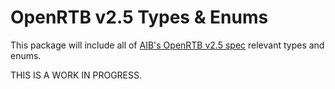 # OpenRTB v2.5 Types & Enums
This package will include all of [AIB's OpenRTB v2.5 spec](https://www.iab.com/wp-content/uploads/2016/03/OpenRTB-API-Specification-Version-2-5-FINAL.pdf) relevant types and enums. 

THIS IS A WORK IN PROGRESS.